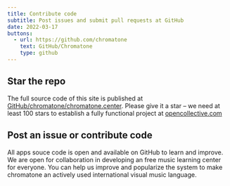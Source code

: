 ```yaml
---
title: Contribute code
subtitle: Post issues and submit pull requests at GitHub
date: 2022-03-17
buttons:
  - url: https://github.com/chromatone
    text: GitHub/Chromatone
    type: github
---
```


## Star the repo

The full source code of this site is published at [GitHub/chromatone/chromatone.center](https://github.com/chromatone/chromatone.center). Please give it a star – we need at least 100 stars to establish a fully functional project at [opencollective.com](https://opencollective.com/)

## Post an issue or contribute code

All apps souce code is open and available on GitHub to learn and improve. We are open for collaboration in developing an free music learning center for everyone. You can help us improve and popularize the system to make chromatone an actively used international visual music language.
